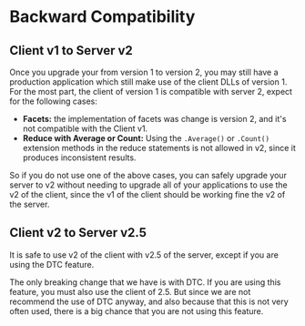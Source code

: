 ﻿# Backward Compatibility

## Client v1 to Server v2

Once you upgrade your from version 1 to version 2, you may still have a production application which still make use of the client DLLs of version 1. For the most part, the client of version 1 is compatible with server 2, expect for the following cases:

* **Facets:**	the implementation of facets was change is version 2, and it's not compatible with the Client v1.
* **Reduce with Average or Count:**	Using the `.Average()` or `.Count()` extension methods in the reduce statements is not allowed in v2, since it produces inconsistent results.

So if you do not use one of the above cases, you can safely upgrade your server to v2 without needing to upgrade all of your applications to use the v2 of the client, since the v1 of the client should be working fine the v2 of the server.

## Client v2 to Server v2.5

It is safe to use v2 of the client with v2.5 of the server, except if you are using the DTC feature.

The only breaking change that we have is with DTC. If you are using this feature, you must also use the client of 2.5.
But since we are not recommend the use of DTC anyway, and also because that this is not very often used, there is a big chance that you are not using this feature.
